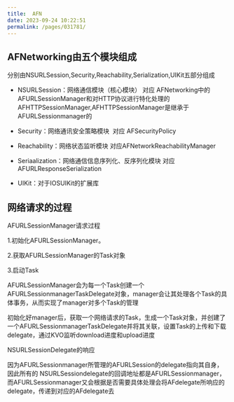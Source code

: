 ```yaml
---
title:  AFN
date: 2023-09-24 10:22:51
permalink: /pages/031781/
---
```


## AFNetworking由五个模块组成

分别由NSURLSession,Security,Reachability,Serialization,UIKit五部分组成

- NSURLSession：网络通信模块（核心模块） 对应 AFNetworking中的 AFURLSessionManager和对HTTP协议进行特化处理的AFHTTPSessionManager,AFHTTPSessionManager是继承于AFURLSessionmanager的

- Security：网络通讯安全策略模块  对应 AFSecurityPolicy
- Reachability：网络状态监听模块 对应AFNetworkReachabilityManager
- Seriaalization：网络通信信息序列化、反序列化模块 对应 AFURLResponseSerialization
- UIKit：对于IOSUIKit的扩展库

## 网络请求的过程

AFURLSessionManager请求过程

1.初始化AFURLSessionManager。

2.获取AFURLSessionManager的Task对象

3.启动Task

AFURLSessionManager会为每一个Task创建一个AFURLSessionmanagerTaskDelegate对象，manager会让其处理各个Task的具体事务，从而实现了manager对多个Task的管理

初始化好manager后，获取一个网络请求的Task，生成一个Task对象，并创建了一个AFURLSessionmanagerTaskDelegate并将其关联，设置Task的上传和下载delegate，通过KVO监听download进度和upload进度

NSURLSessionDelegate的响应

因为AFURLSessionmanager所管理的AFURLSession的delegate指向其自身，因此所有的
NSURLSessiondelegate的回调地址都是AFURLSessionmanager，而AFURLSessionmanager又会根据是否需要具体处理会将AFdelegate所响应的delegate，传递到对应的AFdelegate去

